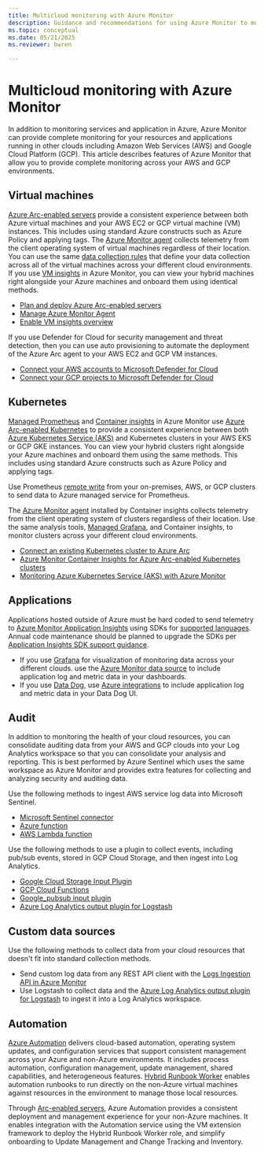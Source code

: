 ```yaml
---
title: Multicloud monitoring with Azure Monitor
description: Guidance and recommendations for using Azure Monitor to monitor resources and applications in other clouds.
ms.topic: conceptual
ms.date: 05/21/2025
ms.reviewer: bwren

---
```


# Multicloud monitoring with Azure Monitor

In addition to monitoring services and application in Azure, Azure Monitor can provide complete monitoring for your resources and applications running in other clouds including Amazon Web Services (AWS) and Google Cloud Platform (GCP). This article describes features of Azure Monitor that allow you to provide complete monitoring across your AWS and GCP environments.

## Virtual machines

 [Azure Arc-enabled servers](/azure/azure-arc/servers/overview) provide a consistent experience between both Azure virtual machines and your AWS EC2 or GCP virtual machine (VM) instances. This includes using standard Azure constructs such as Azure Policy and applying tags. The [Azure Monitor agent](../agents/agents-overview.md) collects telemetry from the client operating system of virtual machines regardless of their location. You can use the same [data collection rules](../essentials/data-collection-rule-overview.md) that define your data collection across all of the virtual machines across your different cloud environments. If you use [VM insights](../vm/vminsights-overview.md) in Azure Monitor, you can view your hybrid machines right alongside your Azure machines and onboard them using identical methods.

* [Plan and deploy Azure Arc-enabled servers](/azure/azure-arc/servers/plan-at-scale-deployment)
* [Manage Azure Monitor Agent](../agents/azure-monitor-agent-manage.md)
* [Enable VM insights overview](../vm/vminsights-enable-overview.md)

If you use Defender for Cloud for security management and threat detection, then you can use auto provisioning to automate the deployment of the Azure Arc agent to your AWS EC2 and GCP VM instances.

* [Connect your AWS accounts to Microsoft Defender for Cloud](/azure/defender-for-cloud/quickstart-onboard-aws)
* [Connect your GCP projects to Microsoft Defender for Cloud](/azure/defender-for-cloud/quickstart-onboard-gcp)

## Kubernetes

[Managed Prometheus](../essentials/prometheus-metrics-overview.md) and [Container insights](../containers/container-insights-overview.md) in Azure Monitor use [Azure Arc-enabled Kubernetes](/azure/azure-arc/servers/overview) to provide a consistent experience between both [Azure Kubernetes Service (AKS)](/azure/aks/intro-kubernetes) and Kubernetes clusters in your AWS EKS or GCP GKE instances. You can view your hybrid clusters right alongside your Azure machines and onboard them using the same methods. This includes using standard Azure constructs such as Azure Policy and applying tags.

Use Prometheus [remote write](../essentials/prometheus-remote-write.md) from your on-premises, AWS, or GCP clusters to send data to Azure managed service for Prometheus.

The [Azure Monitor agent](../agents/agents-overview.md) installed by Container insights collects telemetry from the client operating system of clusters regardless of their location. Use the same analysis tools, [Managed Grafana](/azure/managed-grafana/overview), and Container insights, to monitor clusters across your different cloud environments.

* [Connect an existing Kubernetes cluster to Azure Arc](/azure/azure-arc/kubernetes/quickstart-connect-cluster)
* [Azure Monitor Container Insights for Azure Arc-enabled Kubernetes clusters](../containers/container-insights-enable-arc-enabled-clusters.md)
* [Monitoring Azure Kubernetes Service (AKS) with Azure Monitor](/azure/aks/monitor-aks)

## Applications

Applications hosted outside of Azure must be hard coded to send telemetry to [Azure Monitor Application Insights](../app/app-insights-overview.md) using SDKs for [supported languages](../app/app-insights-overview.md#supported-languages). Annual code maintenance should be planned to upgrade the SDKs per [Application Insights SDK support guidance](../app/sdk-support-guidance.md).

* If you use [Grafana](https://grafana.com/grafana/) for visualization of monitoring data across your different clouds. use the [Azure Monitor data source](https://grafana.com/docs/grafana/latest/datasources/azure-monitor/) to include application log and metric data in your dashboards.
* If you use [Data Dog](https://www.datadoghq.com/), use [Azure integrations](https://www.datadoghq.com/blog/azure-monitoring-enhancements/) to include application log and metric data in your Data Dog UI.

## Audit

In addition to monitoring the health of your cloud resources, you can consolidate auditing data from your AWS and GCP clouds into your Log Analytics workspace so that you can consolidate your analysis and reporting. This is best performed by Azure Sentinel which uses the same workspace as Azure Monitor and provides extra features for collecting and analyzing security and auditing data.

Use the following methods to ingest AWS service log data into Microsoft Sentinel.

* [Microsoft Sentinel connector](/azure/sentinel/connect-aws)
* [Azure function](https://github.com/andedevsecops/AWS-CloudTrail-AzFunc)
* [AWS Lambda function](https://github.com/andedevsecops/aws-data-connector-az-sentinel)

Use the following methods to use a plugin to collect events, including pub/sub events, stored in GCP Cloud Storage, and then ingest into Log Analytics.

* [Google Cloud Storage Input Plugin](https://www.elastic.co/guide/en/logstash/current/plugins-inputs-google_cloud_storage.html)
* [GCP Cloud Functions](https://github.com/andedevsecops/azure-sentinel-gcp-data-connector)
* [Google_pubsub input plugin](https://www.elastic.co/guide/en/logstash/current/plugins-inputs-google_pubsub.html#plugins-inputs-google_pubsub)
* [Azure Log Analytics output plugin for Logstash](https://github.com/Azure/Azure-Sentinel/tree/master/DataConnectors/microsoft-logstash-output-azure-loganalytics)

## Custom data sources

Use the following methods to collect data from your cloud resources that doesn't fit into standard collection methods.

* Send custom log data from any REST API client with the [Logs Ingestion API in Azure Monitor](../logs/logs-ingestion-api-overview.md)
* Use Logstash to collect data and the [Azure Log Analytics output plugin for Logstash](https://github.com/Azure/Azure-Sentinel/tree/master/DataConnectors/microsoft-logstash-output-azure-loganalytics) to ingest it into a Log Analytics workspace.

## Automation

[Azure Automation](/azure/automation/overview) delivers cloud-based automation, operating system updates, and configuration services that support consistent management across your Azure and non-Azure environments. It includes process automation, configuration management, update management, shared capabilities, and heterogeneous features. [Hybrid Runbook Worker](/azure/automation/automation-hybrid-runbook-worker) enables automation runbooks to run directly on the non-Azure virtual machines against resources in the environment to manage those local resources.

Through [Arc-enabled servers](/azure/azure-arc/servers/overview), Azure Automation provides a consistent deployment and management experience for your non-Azure machines. It enables integration with the Automation service using the VM extension framework to deploy the Hybrid Runbook Worker role, and simplify onboarding to Update Management and Change Tracking and Inventory.
